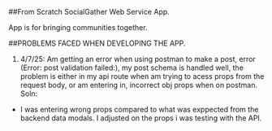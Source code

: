##From Scratch SocialGather Web Service App.

App is for bringing communities together.

##PROBLEMS FACED WHEN DEVELOPING THE APP.
1. 4/7/25: Am getting an error when using postman to make a post, error (Error: post validation failed:), my post schema is handled well, the problem is either in my api route when am trying to acess props from the request body, or am entering in, incorrect obj props when on postman.
  Soln:
 - I was entering wrong props compared to what was exppected from the backend data modals. I adjusted on the props i was testing with the API.
